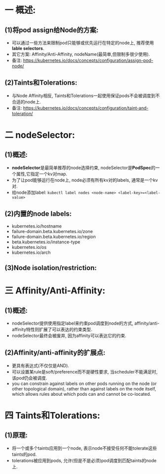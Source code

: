 # 一 概述:
## (1)将pod assign给Node的方案:
- 可以通过一些方法来限制pod只能够或优先运行在特定的node上, 推荐使用**lable selectors**.
- 其它方案: Affinity/Anti-Affinity, nodeName(最简单,但限制多很少使用).
- 备注: https://kubernetes.io/docs/concepts/configuration/assign-pod-node/

## (2)Taints和Tolerations:
- 与Node Affinity相反, Taints和Tolerations一起使用保证pods不会被调度到不合适的node上.
- 备注: https://kubernetes.io/docs/concepts/configuration/taint-and-toleration/

# 二 nodeSelector:
## (1)概述:
- **nodeSelector**是最简单推荐的node选择约束, nodeSelector是**PodSpec**的一个属性,它指定一个kv对map.
- 为了让pod能够运行在node上, node必须有所有kv对的labels, 通常是一个kv对.
- 给node添加label: `kubectl label nodes <node-name> <label-key>=<label-value>`

## (2)内置的node labels:
- kubernetes.io/hostname
- failure-domain.beta.kubernetes.io/zone
- failure-domain.beta.kubernetes.io/region
- beta.kubernetes.io/instance-type
- kubernetes.io/os
- kubernetes.io/arch

## (3)Node isolation/restriction:


# 三 Affinity/Anti-Affinity:
## (1)概述:
- nodeSelector提供使用指定label来约束pod调度到node的方式, affinity/anti-affinity特性则扩展了可以表达的约束类型.
- nodeSelector最终会被废弃, 因为affinity可以表达它的约束.

## (2)Affinity/anti-affinity的扩展点:
- 更具有表达式(不仅仅是AND).
- 可以设置某rule是soft/preference而不是硬性要求, 当scheduler不能满足时, 该pod仍会被调度.
- you can constrain against labels on other pods running on the node (or other topological domain), rather than against labels on the node itself, which allows rules about which pods can and cannot be co-located.

# 四 Taints和Tolerations:
## (1)原理:
- 将一个或多个taints应用到一个node, 表示node不接受任何不能tolerate这些taints的pod.
- tolerations被应用到pods, 允许(但是不是必须)pod调度到匹配taints的node上.
